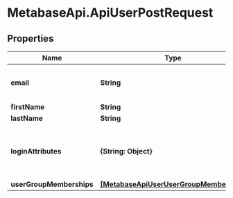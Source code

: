 # MetabaseApi.ApiUserPostRequest

## Properties

Name | Type | Description | Notes
------------ | ------------- | ------------- | -------------
**email** | **String** | value must be a valid email address. | 
**firstName** | **String** |  | [optional] 
**lastName** | **String** |  | [optional] 
**loginAttributes** | **{String: Object}** | login attribute keys must be a keyword or string | [optional] 
**userGroupMemberships** | [**[MetabaseApiUserUserGroupMembership]**](MetabaseApiUserUserGroupMembership.md) |  | [optional] 


